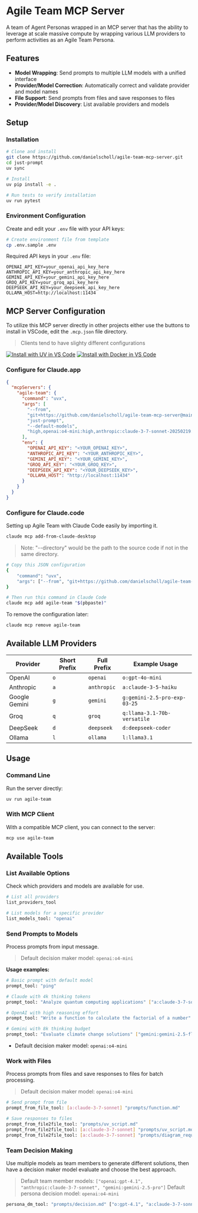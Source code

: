 # Agile Team MCP Server

A team of Agent Personas wrapped in an MCP server that has the ability to leverage at scale massive compute by wrapping various LLM providers to perform activities as an Agile Team Persona.

## Features

- **Model Wrapping**: Send prompts to multiple LLM models with a unified interface
- **Provider/Model Correction**: Automatically correct and validate provider and model names
- **File Support**: Send prompts from files and save responses to files
- **Provider/Model Discovery**: List available providers and models

## Setup

### Installation

```bash
# Clone and install
git clone https://github.com/danielscholl/agile-team-mcp-server.git
cd just-prompt
uv sync

# Install
uv pip install -e .

# Run tests to verify installation
uv run pytest
```

### Environment Configuration

Create and edit your `.env` file with your API keys:

```bash
# Create environment file from template
cp .env.sample .env
```

Required API keys in your `.env` file:
```
OPENAI_API_KEY=your_openai_api_key_here
ANTHROPIC_API_KEY=your_anthropic_api_key_here
GEMINI_API_KEY=your_gemini_api_key_here
GROQ_API_KEY=your_groq_api_key_here
DEEPSEEK_API_KEY=your_deepseek_api_key_here
OLLAMA_HOST=http://localhost:11434
```

## MCP Server Configuration

To utilize this MCP server directly in other projects either use the buttons to install in VSCode, edit the `.mcp.json` file directory.

> Clients tend to have slighty different configurations

[![Install with UV in VS Code](https://img.shields.io/badge/VS_Code-UV-0098FF?style=flat-square&logo=visualstudiocode&logoColor=white)](https://vscode.dev/redirect?url=vscode:mcp/install?%7B%22name%22%3A%22just-prompt%22%2C%22command%22%3A%22uvx%22%2C%22args%22%3A%5B%22--from%22%2C%22git%2Bhttps%3A%2F%2Fgithub.com%2Fdanielscholl%2Fagile-team-mcp-server%40main%22%2C%22just-prompt%22%2C%22--default-models%22%2C%22high%2Copenai%3Ao4-mini%3Ahigh%2Canthropic%3Aclaude-3-7-sonnet-20250219%3A4k%2Cgemini%3Agemini-2.5-pro-preview-03-25%2Cgemini%3Agemini-2.5-flash-preview-04-17%22%5D%2C%22env%22%3A%7B%22OPENAI_API_KEY%22%3A%22%24%7Binput%3Aopenai_key%7D%22%2C%22ANTHROPIC_API_KEY%22%3A%22%24%7Binput%3Aanthropic_key%7D%22%2C%22GEMINI_API_KEY%22%3A%22%24%7Binput%3Agemini_key%7D%22%2C%22GROQ_API_KEY%22%3A%22%24%7Binput%3Agroq_key%7D%22%2C%22DEEPSEEK_API_KEY%22%3A%22%24%7Binput%3Adeepseek_key%7D%22%2C%22OLLAMA_HOST%22%3A%22http%3A%2F%2Flocalhost%3A11434%22%7D%2C%22inputs%22%3A%5B%7B%22id%22%3A%22openai_key%22%2C%22type%22%3A%22promptString%22%2C%22description%22%3A%22OpenAI%20API%20Key%22%2C%22password%22%3Atrue%7D%2C%7B%22id%22%3A%22anthropic_key%22%2C%22type%22%3A%22promptString%22%2C%22description%22%3A%22Anthropic%20API%20Key%22%2C%22password%22%3Atrue%7D%2C%7B%22id%22%3A%22gemini_key%22%2C%22type%22%3A%22promptString%22%2C%22description%22%3A%22Google%20Gemini%20API%20Key%22%2C%22password%22%3Atrue%7D%2C%7B%22id%22%3A%22groq_key%22%2C%22type%22%3A%22promptString%22%2C%22description%22%3A%22Groq%20API%20Key%22%2C%22password%22%3Atrue%7D%2C%7B%22id%22%3A%22deepseek_key%22%2C%22type%22%3A%22promptString%22%2C%22description%22%3A%22DeepSeek%20API%20Key%22%2C%22password%22%3Atrue%7D%5D%7D)   [![Install with Docker in VS Code](https://img.shields.io/badge/VS_Code-Docker-0098FF?style=flat-square&logo=visualstudiocode&logoColor=white)](https://vscode.dev/redirect?url=vscode:mcp/install?%7B%22name%22%3A%22just-prompt%22%2C%22command%22%3A%22docker%22%2C%22args%22%3A%5B%22run%22%2C%22-i%22%2C%22--rm%22%2C%22--mount%22%2C%22type%3Dbind%2Csource%3D%3CYOUR_WORKSPACE_PATH%3E%2Ctarget%3D%2Fworkspace%22%2C%22danielscholl%2Fagile-team-mcp-server%22%5D%2C%22env%22%3A%7B%22OPENAI_API_KEY%22%3A%22%24%7Binput%3Aopenai_key%7D%22%2C%22ANTHROPIC_API_KEY%22%3A%22%24%7Binput%3Aanthropic_key%7D%22%2C%22GEMINI_API_KEY%22%3A%22%24%7Binput%3Agemini_key%7D%22%2C%22GROQ_API_KEY%22%3A%22%24%7Binput%3Agroq_key%7D%22%2C%22DEEPSEEK_API_KEY%22%3A%22%24%7Binput%3Adeepseek_key%7D%22%2C%22OLLAMA_HOST%22%3A%22http%3A%2F%2Flocalhost%3A11434%22%7D%2C%22inputs%22%3A%5B%7B%22id%22%3A%22openai_key%22%2C%22type%22%3A%22promptString%22%2C%22description%22%3A%22OpenAI%20API%20Key%22%2C%22password%22%3Atrue%7D%2C%7B%22id%22%3A%22anthropic_key%22%2C%22type%22%3A%22promptString%22%2C%22description%22%3A%22Anthropic%20API%20Key%22%2C%22password%22%3Atrue%7D%2C%7B%22id%22%3A%22gemini_key%22%2C%22type%22%3A%22promptString%22%2C%22description%22%3A%22Google%20Gemini%20API%20Key%22%2C%22password%22%3Atrue%7D%2C%7B%22id%22%3A%22groq_key%22%2C%22type%22%3A%22promptString%22%2C%22description%22%3A%22Groq%20API%20Key%22%2C%22password%22%3Atrue%7D%2C%7B%22id%22%3A%22deepseek_key%22%2C%22type%22%3A%22promptString%22%2C%22description%22%3A%22DeepSeek%20API%20Key%22%2C%22password%22%3Atrue%7D%5D%7D)

### Configure for Claude.app

```json
{
  "mcpServers": {
    "agile-team": {
      "command": "uvx",
      "args": [
        "--from",
        "git+https://github.com/danielscholl/agile-team-mcp-server@main",
        "just-prompt",
        "--default-models",
        "high,openai:o4-mini:high,anthropic:claude-3-7-sonnet-20250219:4k,gemini:gemini-2.5-pro-preview-03-25,gemini:gemini-2.5-flash-preview-04-17"
      ],
      "env": {
        "OPENAI_API_KEY": "<YOUR_OPENAI_KEY>",
        "ANTHROPIC_API_KEY": "<YOUR_ANTHROPIC_KEY>",
        "GEMINI_API_KEY": "<YOUR_GEMINI_KEY>",
        "GROQ_API_KEY": "<YOUR_GROQ_KEY>",
        "DEEPSEEK_API_KEY": "<YOUR_DEEPSEEK_KEY>",
        "OLLAMA_HOST": "http://localhost:11434"
      }
    }
  }
}
```

### Configure for Claude.code

Setting up Agile Team with Claude Code easily by importing it.

```bash
claude mcp add-from-claude-desktop
```

> Note: "--directory" would be the path to the source code if not in the same directory.

```bash
# Copy this JSON configuration
{
    "command": "uvx",
    "args": ["--from", "git+https://github.com/danielscholl/agile-team-mcp-server@main", "just-prompt", "--default-models", "high,openai:o4-mini:high,anthropic:claude-3-7-sonnet-20250219:4k,gemini:gemini-2.5-pro-preview-03-25,gemini:gemini-2.5-flash-preview-04-17"]
}

# Then run this command in Claude Code
claude mcp add agile-team "$(pbpaste)"
```

To remove the configuration later:
```bash
claude mcp remove agile-team
```

## Available LLM Providers

| Provider | Short Prefix | Full Prefix | Example Usage |
|----------|--------------|-------------|--------------|
| OpenAI   | `o`          | `openai`    | `o:gpt-4o-mini` |
| Anthropic | `a`         | `anthropic` | `a:claude-3-5-haiku` |
| Google Gemini | `g`     | `gemini`    | `g:gemini-2.5-pro-exp-03-25` |
| Groq     | `q`          | `groq`      | `q:llama-3.1-70b-versatile` |
| DeepSeek | `d`          | `deepseek`  | `d:deepseek-coder` |
| Ollama   | `l`          | `ollama`    | `l:llama3.1` |


## Usage

### Command Line

Run the server directly:

```bash
uv run agile-team
```

### With MCP Client

With a compatible MCP client, you can connect to the server:

```bash
mcp use agile-team
```

## Available Tools

### List Available Options

Check which providers and models are available for use.

```bash
# List all providers
list_providers_tool

# List models for a specific provider
list_models_tool: "openai"
```

### Send Prompts to Models

Process prompts from input message.

> Default decision maker model: `openai:o4-mini`

**Usage examples:**
```bash
# Basic prompt with default model
prompt_tool: "ping"

# Claude with 4k thinking tokens
prompt_tool: "Analyze quantum computing applications" ["a:claude-3-7-sonnet-20250219:4k"]

# OpenAI with high reasoning effort
prompt_tool: "Write a function to calculate the factorial of a number" ["openai:o3-mini:high"]

# Gemini with 8k thinking budget
prompt_tool: "Evaluate climate change solutions" ["gemini:gemini-2.5-flash-preview-04-17:8k"]
```

- Default decision maker model: `openai:o4-mini`

### Work with Files

Process prompts from files and save responses to files for batch processing.

> Default decision maker model: `openai:o4-mini`

```bash
# Send prompt from file
prompt_from_file_tool: [a:claude-3-7-sonnet] "prompts/function.md"

# Save responses to files
prompt_from_file2file_tool: "prompts/uv_script.md"
prompt_from_file2file_tool: [a:claude-3-7-sonnet] "prompts/uv_script.md" "prompts/responses/uv_script.py"
prompt_from_file2file_tool: [a:claude-3-7-sonnet] "prompts/diagram_request.txt" output_extension="md"
```

### Team Decision Making

Use multiple models as team members to generate different solutions, then have a decision maker model evaluate and choose the best approach.

> Default team member models: `["openai:gpt-4.1", "anthropic:claude-3-7-sonnet", "gemini:gemini-2.5-pro"]`
> Default persona decision model: `openai:o4-mini`

```bash
persona_dm_tool: "prompts/decision.md" ["o:gpt-4.1", "a:claude-3-7-sonnet", "g:gemini-2.5-pro"] "o:o4-mini" "prompts/responses/final_decision.md"
```

